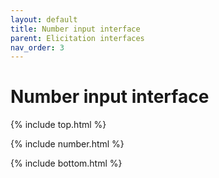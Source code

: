 ```yaml
---
layout: default
title: Number input interface
parent: Elicitation interfaces
nav_order: 3
---
```

# Number input interface

{% include top.html %}

{% include number.html %}

{% include bottom.html %}